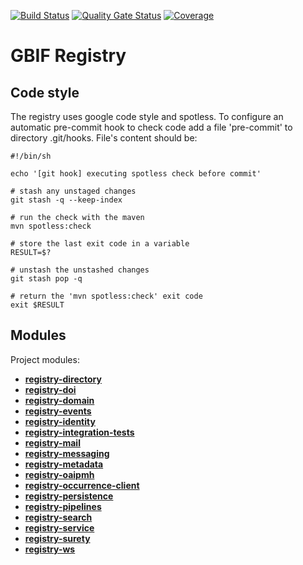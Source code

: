 [![Build Status](https://builds.gbif.org/job/registry-spring-boot/badge/icon?plastic)](https://builds.gbif.org/job/registry-spring-boot/)
[![Quality Gate Status](https://sonar.gbif.org/api/project_badges/measure?project=org.gbif.registry%3Aregistry-spring-boot-parent&metric=alert_status)](https://sonar.gbif.org/dashboard?id=org.gbif.registry%3Aregistry-spring-boot-parent)
[![Coverage](https://sonar.gbif.org/api/project_badges/measure?project=org.gbif.registry%3Aregistry-spring-boot-parent&metric=coverage)](http://sonar.gbif.org/dashboard?id=org.gbif.registry%3Aregistry-spring-boot-parent)

# GBIF Registry

## Code style

The registry uses google code style and spotless.
To configure an automatic pre-commit hook to check code add a file 'pre-commit' to directory .git/hooks.
File's content should be:

```
#!/bin/sh

echo '[git hook] executing spotless check before commit'

# stash any unstaged changes
git stash -q --keep-index

# run the check with the maven
mvn spotless:check

# store the last exit code in a variable
RESULT=$?

# unstash the unstashed changes
git stash pop -q

# return the 'mvn spotless:check' exit code
exit $RESULT
```

## Modules
 Project modules:
 - [**registry-directory**](registry-spring-boot-directory/README.md)
 - [**registry-doi**](registry-spring-boot-doi/README.md)
 - [**registry-domain**](registry-spring-boot-domain/README.md)
 - [**registry-events**](registry-spring-boot-events/README.md)
 - [**registry-identity**](registry-spring-boot-identity/README.md)
 - [**registry-integration-tests**](registry-spring-boot-integration-tests/README.md)
 - [**registry-mail**](registry-spring-boot-mail/README.md)
 - [**registry-messaging**](registry-spring-boot-messaging/README.md)
 - [**registry-metadata**](registry-spring-boot-metadata/README.md)
 - [**registry-oaipmh**](registry-spring-boot-oaipmh/README.md)
 - [**registry-occurrence-client**](registry-spring-boot-occurrence-client/README.md)
 - [**registry-persistence**](registry-spring-boot-persistence/README.md)
 - [**registry-pipelines**](registry-spring-boot-pipelines/README.md)
 - [**registry-search**](registry-spring-boot-search/README.md)
 - [**registry-service**](registry-spring-boot-service/README.md)
 - [**registry-surety**](registry-spring-boot-surety/README.md)
 - [**registry-ws**](registry-spring-boot-ws/README.md)
